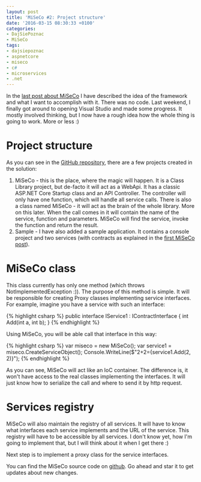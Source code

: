 ```yaml
---
layout: post
title: 'MiSeCo #2: Project structure'
date: '2016-03-15 08:30:33 +0100'
categories:
- DajSiePoznac
- MiSeCo
tags:
- dajsiepoznac
- aspnetcore
- miseco
- c#
- microservices
- .net
---
```

In the [last post about MiSeCo](/2016/03/07/introduction-to-miseco/) I have described the idea of the framework and what I want to accomplish with it. There was no code. Last weekend, I finally got around to opening Visual Studio and made some progress. It mostly involved thinking, but I now have a rough idea how the whole thing is going to work. More or less :)

# Project structure
As you can see in the [GitHub repository](https://github.com/mdymel/miseco), there are a few projects created in the solution:

1. MiSeCo - this is the place, where the magic will happen. It is a Class Library project, but de-facto it will act as a WebApi. It has a classic ASP.NET Core Startup class and an API Controller. The controller will only have one function, which will handle all service calls. There is also a class named MiSeCo - it will act as the brain of the whole library. More on this later. When the call comes in it will contain the name of the service, function and parameters. MiSeCo will find the service, invoke the function and return the result.
1. Sample - I have also added a sample application. It contains a console project and two services (with contracts as explained in the [first MiSeCo post](2016/03/07/introduction-to-miseco)).

# MiSeCo class
This class currently has only one method (which throws NotImplementedException :)). The purpose of this method is simple. It will be responsible for creating Proxy classes implementing service interfaces. For example, imagine you have a service with such an interface:

{% highlight csharp %}
public interface IService1 : IContractInterface
{
    int Add(int a, int b);
}
{% endhighlight %}

Using MiSeCo, you will be able call that interface in this way:

{% highlight csharp %}
var miseco = new MiSeCo();
var service1 = miseco.CreateServiceObject();
Console.WriteLine($"2+2={service1.Add(2, 2)}");
{% endhighlight %}

As you can see, MiSeCo will act like an IoC container. The difference is, it won't have access to the real classes implementing the interfaces. It will just know how to serialize the call and where to send it by http request.

# Services registry
MiSeCo will also maintain the registry of all services. It will have to know what interfaces each service implements and the URL of the service. This registry will have to be accessible by all services. I don't know yet, how I'm going to implement that, but I will think about it when I get there :)

Next step is to implement a proxy class for the service interfaces.

You can find the MiSeCo source code on [github](https://github.com/mdymel/miseco). Go ahead and star it to get updates about new changes.

